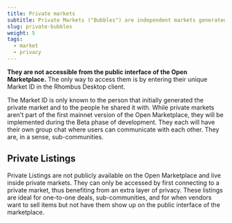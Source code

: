 ```yaml
---
title: Private markets
subtitle: Private Markets ("Bubbles") are independent markets generated and controlled by users 
slug: private-bubbles
weight: 5
tags:
  - market
  - privacy
---
```


**They are not accessible from the public interface of the Open Marketplace.** The only way to access them is by entering their unique Market ID in the Rhombus Desktop client.

The Market ID is only known to the person that initially generated the private market and to the people he shared it with. While private markets aren't part of the first mainnet version of the Open Marketplace, they will be implemented during the Beta phase of development. They each will have their own group chat where users can communicate with each other. They are, in a sense, sub-communities.


## Private Listings

Private Listings are not publicly available on the Open Marketplace and live inside private markets. They can only be accessed by first connecting to a private market, thus benefiting from an extra layer of privacy. These listings are ideal for one-to-one deals, sub-communities, and for when vendors want to sell items but not have them show up on the public interface of the marketplace. 